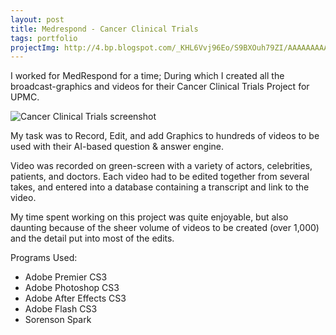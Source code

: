 ```yaml
---
layout: post
title: Medrespond - Cancer Clinical Trials
tags: portfolio
projectImg: http://4.bp.blogspot.com/_KHL6Vvj96Eo/S9BXOuh79ZI/AAAAAAAAAmw/o_6l5ElnYyk/s320/medRespond.png
---
```


I worked for MedRespond for a time; During which I created all the broadcast-graphics and videos for their Cancer Clinical Trials Project for UPMC. <!--more-->

![Cancer Clinical Trials screenshot](http://4.bp.blogspot.com/_KHL6Vvj96Eo/S9BXOuh79ZI/AAAAAAAAAmw/o_6l5ElnYyk/s320/medRespond.png)

My task was to Record, Edit, and add Graphics to hundreds of videos to be used with their AI-based question & answer engine.

Video was recorded on green-screen with a variety of actors, celebrities, patients, and doctors. Each video had to be edited together from several takes, and entered into a database containing a transcript and link to the video.

My time spent working on this project was quite enjoyable, but also daunting because of the sheer volume of videos to be created (over 1,000) and the detail put into most of the edits.

Programs Used:

* Adobe Premier CS3
* Adobe Photoshop CS3
* Adobe After Effects CS3
* Adobe Flash CS3
* Sorenson Spark

